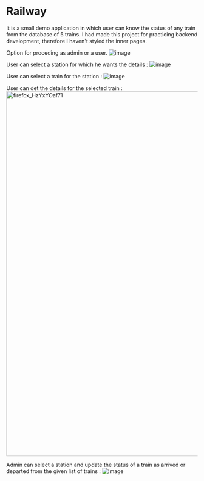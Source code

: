 # Railway
It is a small demo application in which user can know the status of any train from the database of 5 trains. I had made this project for practicing backend development, therefore I haven't styled the inner pages.


Option for proceding as admin or a user.
![image](https://user-images.githubusercontent.com/88495013/214212892-0ca1a7c0-daa1-4cbe-b99c-145cd8cd5765.png)


User can select a station for which he wants the details :
![image](https://user-images.githubusercontent.com/88495013/214212983-589478a2-825b-4f4f-b1b7-5466654349de.png)

User can select a train for the station :
![image](https://user-images.githubusercontent.com/88495013/214213212-77dcb183-ca45-4d9b-b154-0e8ded8cfad5.png)



User can det the details for the selected train :
<img width="960" alt="firefox_HzYxYOaf71" src="https://user-images.githubusercontent.com/88495013/214213315-8eaa2c10-b4c9-408b-a674-6330b632d318.png">



Admin can select a station and update the status of a train as arrived or departed from the given list of trains :
![image](https://user-images.githubusercontent.com/88495013/214213660-ee6f449b-c9d9-4e72-a917-a227c9976486.png)
